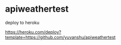 # apiweathertest


deploy to heroku 


https://heroku.com/deploy?template=https://github.com/yuvanshu/apiweathertest

